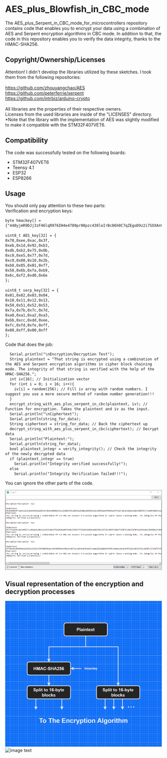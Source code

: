 # AES_plus_Blowfish_in_CBC_mode
The AES_plus_Serpent_in_CBC_mode_for_microcontrollers repository contains code that enables you to encrypt your data using a combination of AES and Serpent encryption algorithms in CBC mode. In addition to that, the code in this repository enables you to verify the data integrity, thanks to the HMAC-SHA256.

## Copyright/Ownership/Licenses

Attention! I didn't develop the libraries utilized by these sketches. I took them from the following repositories:
</br>
</br>
https://github.com/zhouyangchao/AES
</br>
https://github.com/peterferrie/serpent
</br>
https://github.com/intrbiz/arduino-crypto
</br>
</br>
All libraries are the properties of their respective owners.
</br>
Licenses from the used libraries are inside of the "LICENSES" directory.
</br>
*Note that the library with the implementation of AES was slightly modified to make it compatible with the STM32F407VET6.

## Compatibility

The code was successfully tested on the following boards:
- STM32F407VET6
- Teensy 4.1
- ESP32
- ESP8266


## Usage

You should only pay attention to these two parts:
</br>
Verification and encryption keys:
```
byte hmackey[] = {"440yjmR9DJj3zF46lqR976IH4e4789pr00pzc430leIrBc06h0C7qZEgoD9z2i7SOXAnVw25xUu2X62hv1n203jh6WMKSfT01dbbZIum9Vf8IG4mjiYfzEo56R8Nd1rRlZ98Jcqb84TQz"};

uint8_t AES_key[32] = {
0x70,0xee,0xac,0x3f,
0xeb,0x1d,0x92,0xb3,
0xdb,0xb2,0x75,0x0b,
0xc0,0xe5,0x77,0x7d,
0xc0,0x80,0x10,0x2b,
0xb8,0x05,0x01,0xf7,
0x50,0x6b,0xfa,0xb9,
0x6c,0xf2,0xd0,0x6e
};

uint8_t serp_key[32] = {
0x01,0x02,0x03,0x04,
0x10,0x11,0x12,0x13,
0x50,0x51,0x52,0x53,
0x7a,0x7b,0x7c,0x7d,
0xa0,0xa1,0xa2,0xa3,
0xbb,0xcc,0xdd,0xee,
0xfc,0xfd,0xfe,0xff,
0x00,0xff,0x00,0xff
};
```
Code that does the job:
```
  Serial.println("\nEncryption/Decryption Test");
  String plaintext = "That string is encrypted using a combination of the AES and Serpent encryption algorithms in cipher block chaining mode. The integrity of that string is verified with the help of the HMAC-SHA256.";
  int iv[16]; // Initialization vector
  for (int i = 0; i < 16; i++){
    iv[i] = random(256); // Fill iv array with random numbers. I suggest you use a more secure method of random number generation!!!
  }
  encrypt_string_with_aes_plus_serpent_in_cbc(plaintext, iv); // Function for encryption. Takes the plaintext and iv as the input.
  Serial.println("\nCiphertext");
  Serial.println(string_for_data);
  String ciphertext = string_for_data; // Back the ciphertext up
  decrypt_string_with_aes_plus_serpent_in_cbc(ciphertext); // Decrypt data
  Serial.println("Plaintext:");
  Serial.println(string_for_data);
  bool plaintext_integr = verify_integrity(); // Check the integrity of the newly decrypted data
  if (plaintext_integr == true)
    Serial.println("Integrity verified successfully!");
  else
    Serial.println("Integrity Verification failed!!!");
```
You can ignore the other parts of the code.

![image text](https://github.com/Northstrix/AES_plus_Serpent_in_CBC_mode_for_microcontrollers/blob/master/Pictures/Test.png?raw=true)

## Visual representation of the encryption and decryption processes
![image text](https://github.com/Northstrix/AES_plus_Serpent_in_CBC_mode_for_microcontrollers/blob/master/Pictures/How%20plaintext%20is%20passed%20to%20encryption%20algorithm.png)
![image text](https://github.com/Northstrix/AES_plus_Serpent_in_CBC_mode_for_microcontrollers/blob/master/Pictures/Encryption%20with%20AES%20and%20Serpent%20in%20CBC.drawio.png)
